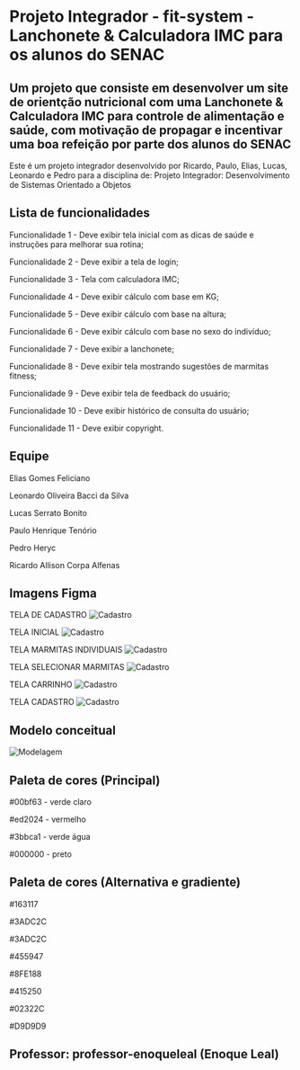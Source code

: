 # Projeto Integrador - fit-system - Lanchonete & Calculadora IMC para os alunos do SENAC

## Um projeto que consiste em desenvolver um site de orientção nutricional com uma Lanchonete & Calculadora IMC para controle de alimentação e saúde, com motivação de propagar e incentivar uma boa refeição por parte dos alunos do SENAC

Este é um projeto integrador desenvolvido por Ricardo, Paulo, Elias, Lucas, Leonardo e Pedro para a disciplina de: Projeto Integrador: Desenvolvimento de Sistemas Orientado a Objetos

## Lista de funcionalidades

Funcionalidade 1 - Deve exibir tela inicial com as dicas de saúde e instruções para melhorar sua rotina;

Funcionalidade 2 - Deve exibir a tela de login;

Funcionalidade 3 - Tela com calculadora IMC;

Funcionalidade 4 - Deve exibir cálculo com base em KG;

Funcionalidade 5 - Deve exibir cálculo com base na altura;

Funcionalidade 6 - Deve exibir cálculo com base no sexo do indivíduo;

Funcionalidade 7 - Deve exibir a lanchonete;

Funcionalidade 8 - Deve exibir tela mostrando sugestões de marmitas fitness;

Funcionalidade 9 - Deve exibir tela de feedback do usuário;

Funcionalidade 10 - Deve exibir histórico de consulta do usuário;

Funcionalidade 11 - Deve exibir copyright.



## Equipe

Elias Gomes Feliciano

Leonardo Oliveira Bacci da Silva

Lucas Serrato Bonito

Paulo Henrique Tenório

Pedro Heryc

Ricardo Allison Corpa Alfenas

## Imagens Figma

TELA DE CADASTRO
![Cadastro]( /Imagens/Cadastro.jpeg)


TELA INICIAL
![Cadastro]( /Imagens/IMG_0264.jpeg)


TELA MARMITAS INDIVIDUAIS
![Cadastro]( /Imagens/IMG_0265.jpeg)


TELA SELECIONAR MARMITAS
![Cadastro]( /Imagens/TelaDeSeleção.jpg)


TELA CARRINHO
![Cadastro]( /Imagens/carrinhos.jpeg)


TELA CADASTRO
![Cadastro]( /Imagens/figma-prototico-1.png)







## Modelo conceitual

![Modelagem](https://raw.githubusercontent.com/RicardoCorpa/fit-system/main/modelagem-conceitual/Captura%20de%20tela%202023-10-26%20192740.png)


## Paleta de cores (Principal)

#00bf63 - verde claro

#ed2024 - vermelho

#3bbca1 - verde água

#000000 - preto

## Paleta de cores (Alternativa e gradiente)

#163117

#3ADC2C

#3ADC2C

#455947

#8FE188

#415250

#02322C

#D9D9D9


## Professor: professor-enoqueleal (Enoque Leal)

